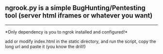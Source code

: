 ## ngrook.py is a simple BugHunting/Pentesting tool (server html iframes or whatever you want)
<hr/>
*Only dependency is you to ngrok installed and configured!*
<br/>
<p>add or modify index.html in the static directory, and run the script, copy the long url and paste it (you know the drill!)</p>
